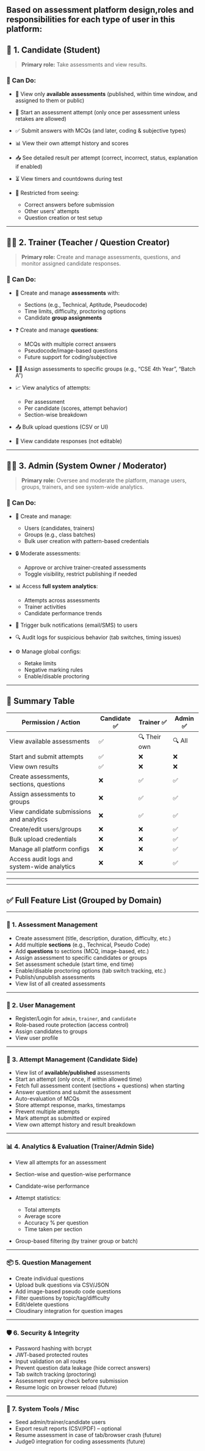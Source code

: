 
Based on assessment platform design,**roles and responsibilities** for each type of user in this platform:
---

## 👤 **1. Candidate (Student)**

> **Primary role:** Take assessments and view results.

### 🔹 Can Do:

* 🔎 View only **available assessments** (published, within time window, and assigned to them or public)
* 📝 Start an assessment attempt (only once per assessment unless retakes are allowed)
* ✅ Submit answers with MCQs (and later, coding & subjective types)
* 📊 View their own attempt history and scores
* 📥 See detailed result per attempt (correct, incorrect, status, explanation if enabled)
* ⏳ View timers and countdowns during test
* 🚫 Restricted from seeing:

  * Correct answers before submission
  * Other users' attempts
  * Question creation or test setup

---

## 👩‍🏫 **2. Trainer (Teacher / Question Creator)**

> **Primary role:** Create and manage assessments, questions, and monitor assigned candidate responses.

### 🔹 Can Do:

* 🧾 Create and manage **assessments** with:

  * Sections (e.g., Technical, Aptitude, Pseudocode)
  * Time limits, difficulty, proctoring options
  * Candidate **group assignments**
* ❓ Create and manage **questions**:

  * MCQs with multiple correct answers
  * Pseudocode/image-based questions
  * Future support for coding/subjective
* 🧑‍💼 Assign assessments to specific groups (e.g., “CSE 4th Year”, “Batch A”)
* 📈 View analytics of attempts:

  * Per assessment
  * Per candidate (scores, attempt behavior)
  * Section-wise breakdown
* 📤 Bulk upload questions (CSV or UI)
* 👀 View candidate responses (not editable)

---

## 🧑‍💼 **3. Admin (System Owner / Moderator)**

> **Primary role:** Oversee and moderate the platform, manage users, groups, trainers, and see system-wide analytics.

### 🔹 Can Do:

* 👥 Create and manage:

  * Users (candidates, trainers)
  * Groups (e.g., class batches)
  * Bulk user creation with pattern-based credentials
* 🔒 Moderate assessments:

  * Approve or archive trainer-created assessments
  * Toggle visibility, restrict publishing if needed
* 📊 Access **full system analytics**:

  * Attempts across assessments
  * Trainer activities
  * Candidate performance trends
* 📩 Trigger bulk notifications (email/SMS) to users
* 🔍 Audit logs for suspicious behavior (tab switches, timing issues)
* ⚙️ Manage global configs:

  * Retake limits
  * Negative marking rules
  * Enable/disable proctoring

---

## 🔐 Summary Table

| Permission / Action                         | Candidate ✅ | Trainer ✅    | Admin ✅ |
| ------------------------------------------- | ----------- | ------------ | ------- |
| View available assessments                  | ✅           | 🔍 Their own | 🔍 All  |
| Start and submit attempts                   | ✅           | ❌            | ❌       |
| View own results                            | ✅           | ❌            | ❌       |
| Create assessments, sections, questions     | ❌           | ✅            | ✅       |
| Assign assessments to groups                | ❌           | ✅            | ✅       |
| View candidate submissions and analytics    | ❌           | ✅            | ✅       |
| Create/edit users/groups                    | ❌           | ❌            | ✅       |
| Bulk upload credentials                     | ❌           | ❌            | ✅       |
| Manage all platform configs                 | ❌           | ❌            | ✅       |
| Access audit logs and system-wide analytics | ❌           | ❌            | ✅       |

---


---
## ✅ **Full Feature List** (Grouped by Domain)
---

### 🧠 1. **Assessment Management**

* Create assessment (title, description, duration, difficulty, etc.)
* Add multiple **sections** (e.g., Technical, Pseudo Code)
* Add **questions** to sections (MCQ, image-based, etc.)
* Assign assessment to specific candidates or groups
* Set assessment schedule (start time, end time)
* Enable/disable proctoring options (tab switch tracking, etc.)
* Publish/unpublish assessments
* View list of all created assessments

---

### 👥 2. **User Management**

* Register/Login for `admin`, `trainer`, and `candidate`
* Role-based route protection (access control)
* Assign candidates to groups
* View user profile

---

### 🧪 3. **Attempt Management (Candidate Side)**

* View list of **available/published** assessments
* Start an attempt (only once, if within allowed time)
* Fetch full assessment content (sections + questions) when starting
* Answer questions and submit the assessment
* Auto-evaluation of MCQs
* Store attempt response, marks, timestamps
* Prevent multiple attempts
* Mark attempt as submitted or expired
* View own attempt history and result breakdown

---

### 📊 4. **Analytics & Evaluation (Trainer/Admin Side)**

* View all attempts for an assessment
* Section-wise and question-wise performance
* Candidate-wise performance
* Attempt statistics:

  * Total attempts
  * Average score
  * Accuracy % per question
  * Time taken per section
* Group-based filtering (by trainer group or batch)

---

### 📦 5. **Question Management**

* Create individual questions
* Upload bulk questions via CSV/JSON
* Add image-based pseudo code questions
* Filter questions by topic/tag/difficulty
* Edit/delete questions
* Cloudinary integration for question images

---

### 🛡 6. **Security & Integrity**

* Password hashing with bcrypt
* JWT-based protected routes
* Input validation on all routes
* Prevent question data leakage (hide correct answers)
* Tab switch tracking (proctoring)
* Assessment expiry check before submission
* Resume logic on browser reload (future)

---

### 🧰 7. **System Tools / Misc**

* Seed admin/trainer/candidate users
* Export result reports (CSV/PDF) – optional
* Resume assessment in case of tab/browser crash (future)
* Judge0 integration for coding assessments (future)


